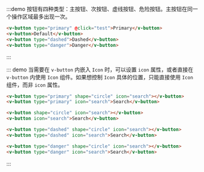 <script>
  export default {
    methods: {
      test() {
        console.log('111');
      }
    }
  }
</script>

:::demo 按钮有四种类型：主按钮、次按钮、虚线按钮、危险按钮。主按钮在同一个操作区域最多出现一次。
```html
<v-button type="primary" @click="test">Primary</v-button>
<v-button>Default</v-button>
<v-button type="dashed">Dashed</v-button>
<v-button type="danger">Danger</v-button>
```
:::

::: demo 当需要在 `v-button` 内嵌入 `Icon` 时，可以设置 `icon` 属性，或者直接在 `v-button` 内使用 `Icon` 组件。如果想控制 `Icon` 具体的位置，只能直接使用 `Icon` 组件，而非 `icon` 属性。

```html
<v-button type="primary" shape="circle" icon="search"></v-button>
<v-button type="primary" icon="search">Search</v-button>

<v-button shape="circle" icon="search"></v-button>
<v-button icon="search">Search</v-button>

<v-button type="dashed" shape="circle" icon="search"></v-button>
<v-button type="dashed" icon="search">Search</v-button>

<v-button type="danger" shape="circle" icon="search"></v-button>
<v-button type="danger" icon="search">Search</v-button>
```
:::
